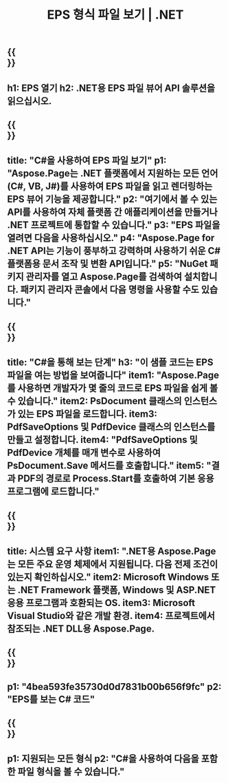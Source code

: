 ﻿---
translation: true
template: /_templates/_viewer-child-net.md
title: EPS 형식 파일 보기 | .NET
url: /net/viewer/eps/
description: EPS 파일을 보려면 엽니다. .NET Framework 플랫폼, Windows 및 ASP.NET 응용 프로그램에서 EPS 문서를 로드, 렌더링 및 표시하는 C# 소스 코드입니다.
informat: EPS
otherformats: XPS PS
---

{{<section banner>}}
---
h1: EPS 열기
h2: .NET용 EPS 파일 뷰어 API 솔루션을 읽으십시오.
---

{{<section overview>}}
---
title: "C#을 사용하여 EPS 파일 보기"
p1: "Aspose.Page는 .NET 플랫폼에서 지원하는 모든 언어(C#, VB, J#)를 사용하여 EPS 파일을 읽고 렌더링하는 EPS 뷰어 기능을 제공합니다."
p2: "여기에서 볼 수 있는 API를 사용하여 자체 플랫폼 간 애플리케이션을 만들거나 .NET 프로젝트에 통합할 수 있습니다."
p3: "EPS 파일을 열려면 다음을 사용하십시오."
p4: "Aspose.Page for .NET API는 기능이 풍부하고 강력하며 사용하기 쉬운 C# 플랫폼용 문서 조작 및 변환 API입니다."
p5: "NuGet 패키지 관리자를 열고 Aspose.Page를 검색하여 설치합니다. 패키지 관리자 콘솔에서 다음 명령을 사용할 수도 있습니다."
---

{{<section feature1>}}
---
title: "C#을 통해 보는 단계"
h3: "이 샘플 코드는 EPS 파일을 여는 방법을 보여줍니다"
item1: "Aspose.Page를 사용하면 개발자가 몇 줄의 코드로 EPS 파일을 쉽게 볼 수 있습니다."
item2: PsDocument 클래스의 인스턴스가 있는 EPS 파일을 로드합니다.
item3: PdfSaveOptions 및 PdfDevice 클래스의 인스턴스를 만들고 설정합니다.
item4: "PdfSaveOptions 및 PdfDevice 개체를 매개 변수로 사용하여 PsDocument.Save 메서드를 호출합니다."
item5: "결과 PDF의 경로로 Process.Start를 호출하여 기본 응용 프로그램에 로드합니다."
---

{{<section feature2>}}
---
title: 시스템 요구 사항
item1: ".NET용 Aspose.Page는 모든 주요 운영 체제에서 지원됩니다. 다음 전제 조건이 있는지 확인하십시오."
item2: Microsoft Windows 또는 .NET Framework 플랫폼, Windows 및 ASP.NET 응용 프로그램과 호환되는 OS.
item3: Microsoft Visual Studio와 같은 개발 환경.
item4: 프로젝트에서 참조되는 .NET DLL용 Aspose.Page.
---

{{<section gist>}}
---
p1: "4bea593fe35730d0d7831b00b656f9fc"
p2: "EPS를 보는 C# 코드"
---

{{<section otherformats>}}
---
p1: 지원되는 모든 형식
p2: "C#을 사용하여 다음을 포함한 파일 형식을 볼 수 있습니다."
---

